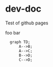 # dev-doc
Test of github pages

foo bar

```mermaid
  graph TD;
      A-->B;
      A-->C;
      B-->D;
      C-->D;
```
